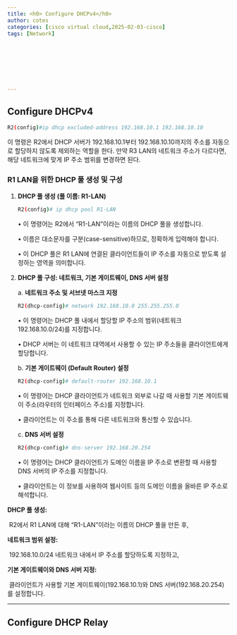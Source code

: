 ```yaml
---
title: <h0> Configure DHCPv4</h0>
author: cotes   
categories: [cisco virtual cloud,2025-02-03-cisco]
tags: [Network]








---
```


##  **Configure DHCPv4** 



```bash
R2(config)#ip dhcp excluded-address 192.168.10.1 192.168.10.10
```

이 명령은 R2에서 DHCP 서버가 192.168.10.1부터 192.168.10.10까지의 주소를 자동으로 할당하지 않도록 제외하는 역할을 한다.  만약 R3 LAN의 네트워크 주소가 다르다면, 해당 네트워크에 맞게 IP 주소 범위를 변경하면 된다.



### **R1 LAN을 위한 DHCP 풀 생성 및 구성**

1. **DHCP 풀 생성 (풀 이름: R1-LAN)**

   ```bash
   R2(config)# ip dhcp pool R1-LAN
   ```

   •	이 명령어는 R2에서 “R1-LAN”이라는 이름의 DHCP 풀을 생성합니다.

   •	이름은 대소문자를 구분(case-sensitive)하므로, 정확하게 입력해야 합니다.

   •	이 DHCP 풀은 R1 LAN에 연결된 클라이언트들이 IP 주소를 자동으로 받도록 설정하는 영역을 의미합니다.

2. **DHCP 풀 구성: 네트워크, 기본 게이트웨이, DNS 서버 설정**

   a. **네트워크 주소 및 서브넷 마스크 지정**

   ```bash
   R2(dhcp-config)# network 192.168.10.0 255.255.255.0
   ```

   •	이 명령어는 DHCP 풀 내에서 할당할 IP 주소의 범위(네트워크 192.168.10.0/24)를 지정합니다.

   •	DHCP 서버는 이 네트워크 대역에서 사용할 수 있는 IP 주소들을 클라이언트에게 할당합니다.

   b. **기본 게이트웨이 (Default Router) 설정**

   ```bash
   R2(dhcp-config)# default-router 192.168.10.1
   ```

   •	이 명령어는 DHCP 클라이언트가 네트워크 외부로 나갈 때 사용할 기본 게이트웨이 주소(라우터의 인터페이스 주소)를 지정합니다.

   •	클라이언트는 이 주소를 통해 다른 네트워크와 통신할 수 있습니다.

   c. **DNS 서버 설정**

   ```bash
   R2(dhcp-config)# dns-server 192.168.20.254
   ```

   •	이 명령어는 DHCP 클라이언트가 도메인 이름을 IP 주소로 변환할 때 사용할 DNS 서버의 IP 주소를 지정합니다.

   •	클라이언트는 이 정보를 사용하여 웹사이트 등의 도메인 이름을 올바른 IP 주소로 해석합니다.

**DHCP 풀 생성:**

​	R2에서 R1 LAN에 대해 “R1-LAN”이라는 이름의 DHCP 풀을 만든 후,

**네트워크 범위 설정:**

​	192.168.10.0/24 네트워크 내에서 IP 주소를 할당하도록 지정하고,

**기본 게이트웨이와 DNS 서버 지정:**

​	클라이언트가 사용할 기본 게이트웨이(192.168.10.1)와 DNS 서버(192.168.20.254)를 설정합니다.

------

## Configure DHCP Relay

